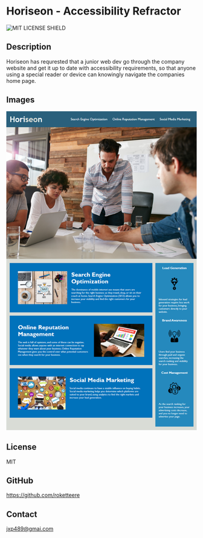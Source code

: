 # Horiseon - Accessibility Refractor

![MIT LICENSE SHIELD](https://img.shields.io/badge/License-MIT-blue)

## Description

Horiseon has requrested that a junior web dev go through the company website and
get it up to date with accessibility requirements, so that anyone using a
special reader or device can knowingly navigate the companies home page.

## Images

![Horiseon Demo Image](assets/images/demo.png)

## License

MIT

## GitHub

https://github.com/roketteere

## Contact

jxp489@gmai.com
